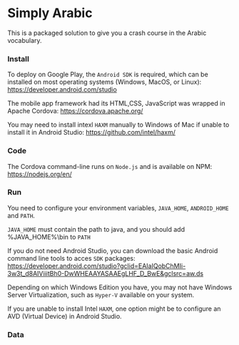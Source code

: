 # Simply Arabic
This is a packaged solution to give you a crash course in the Arabic vocabulary.

### Install
To deploy on Google Play, the `Android SDK` is required, which can be installed on most operating systems (Windows, MacOS, or Linux):
https://developer.android.com/studio

The mobile app framework had its HTML,CSS, JavaScript was wrapped in Apache Cordova: https://cordova.apache.org/

You may need to install intexl `HAXM` manually to Windows of Mac if unable to install it in Android Studio: 
https://github.com/intel/haxm/

### Code
The Cordova command-line runs on `Node.js` and is available on NPM: https://nodejs.org/en/

### Run
You need to configure your environment variables, `JAVA_HOME`, `ANDROID_HOME` and `PATH`.

`JAVA_HOME` must contain the path to java, and you should add %JAVA_HOME%\bin to `PATH`

If you do not need Android Studio, you can download the basic Android command line tools to acces `SDK` packages:
https://developer.android.com/studio?gclid=EAIaIQobChMIi-3w3t_d8AIViiitBh0-DwWHEAAYASAAEgLHF_D_BwE&gclsrc=aw.ds

Depending on which Windows Edition you have, you may not have Windows Server Virtualization, such as `Hyper-V` available on your system.

If you are unable to install Intel `HAXM`, one option might be to configure an AVD (Virtual Device) in Android Studio.

### Data
